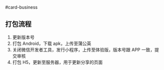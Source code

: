 #card-business

## 打包流程

1. 更新版本号
2. 打包 Android，下载 apk，上传至蒲公英
3. 关闭微信开发者工具，发行小程序，上传至体验版，版本号跟 APP 一致，提交审核
4. 打包 H5，更新至服务器，用于更新分享的页面

